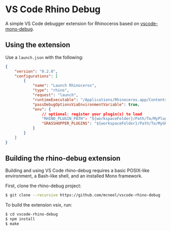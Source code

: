 # VS Code Rhino Debug

A simple VS Code debugger extension for Rhinoceros based on [vscode-mono-debug](https://github.com/microsoft/vscode-mono-debug).

## Using the extension

Use a `launch.json` with the following:

```json
{
    "version": "0.2.0",
    "configurations": [
        {
            "name": "Launch Rhinoceros",
            "type": "rhino",
            "request": "launch",
            "runtimeExecutable": "/Applications/Rhinoceros.app/Contents/MacOS/Rhinoceros",
            "passDebugOptionsViaEnvironmentVariable": true,
            "env": {
                // optional: register your plugin(s) to load
                "RHINO_PLUGIN_PATH": "${workspaceFolder}/Path/To/MyPlugin.rhp",
                "GRASSHOPPER_PLUGINS": "${workspaceFolder}/Path/To/MyGHPlugin.gha"
            }
        }
    ]
}
```


## Building the rhino-debug extension

Building and using VS Code rhino-debug requires a basic POSIX-like environment, a Bash-like
shell, and an installed Mono framework.

First, clone the rhino-debug project:

```bash
$ git clone --recursive https://github.com/mcneel/vscode-rhino-debug
```

To build the extension vsix, run:

```bash
$ cd vscode-rhino-debug
$ npm install
$ make
```
